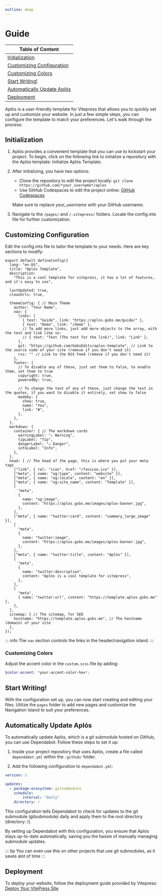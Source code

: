 ```yaml
---
outline: deep
---
```


# Guide

<div class="table-small">

|    Table of Content   |
| --------------------- |
| [Initialization](#initialization) |
| [Customizing Configuration](#customizing-configuration) |
| [Customizing Colors](#customizing-colors) |
| [Start Writing!](#start-writing) |
| [Automatically Update Aplós](#automatically-update-aplós) |
| [Deployment](#deployment) |

</div>


Aplós is a user-friendly template for Vitepress that allows you to quickly set up and customize your website. In just a few simple steps, you can configure the template to match your preferences. Let's walk through the process:

## Initialization

1. Aplós provides a convenient template that you can use to kickstart your project. To begin, click on the following link to initialize a repository with the Aplós template: Initialize Aplós Template.

2. After initializing, you have two options:
   - Clone the repository to edit the project locally: `git clone https://github.com/*your_username*/aplos`
   - Use GitHub Codespaces to edit the project online: [GitHub Codespaces](https://codespace.new)

   Make sure to replace *your_username* with your GitHub username.

3. Navigate to the `/pages/` and `/.vitepress/` folders. Locate the config.mts file for further customization.

## Customizing Configuration

Edit the config.mts file to tailor the template to your needs. Here are key sections to modify:

```ts{3,5,11,14-15,19,20,24-25,28-31,47,52,60,63,68,73,77}
export default defineConfig({
  lang: "en-US",
  title: "Aplós Template",
  description:
    "This is a cool template for vitepress, it has a lot of features, and it's easy to use",

  lastUpdated: true,
  cleanUrls: true,

  themeConfig: { // Main Theme
    author: "Your Name",
    nav: {
      links: [ 
        { text: "Guide", link: "https://aplos.gxbs.me/guide/" },
        { text: "Demo", link: "/demo" },
        // To add more links, just add more objects to the array, with the text and link like so:
        // { text: "Text (The text for the link)", link: "Link" },
      ],
      git: "https://github.com/GabsEdits/aplos-template", // Link to the source code of your site (remove if you don't need it)
      rss: "" // Link to the RSS Feed (remove if you don't need it)
    },
    footer: {
      // To disable any of these, just set them to false, to enable them, set them to true
      copyright: true,
      poweredBy: true,

      // To change the text of any of these, just change the text in the quotes, if you want to disable it entirely, set show to false
      madeby: {
        show: true,
        name: "You",
        link: "#",
      },
    },
  },
  markdown: {
    container: { // The markdown cards
      warningLabel: "⚠ Warning",
      tipLabel: "Tip",
      dangerLabel: "⚠ Danger",
      infoLabel: "Info",
    },
  },
  head: [ // The head of the page, this is where you put your meta tags
    ["link", { rel: "icon", href: "/favicon.ico" }],
    ["meta", { name: "og:type", content: "website" }],
    ["meta", { name: "og:locale", content: "en" }],
    ["meta", { name: "og:site_name", content: "Template" }],
    [
      "meta",
      {
        name: "og:image",
        content: "https://aplos.gxbs.me/images/aplos-banner.jpg",
      },
    ],
    ["meta", { name: "twitter:card", content: "summary_large_image" }],
    [
      "meta",
      {
        name: "twitter:image",
        content: "https://aplos.gxbs.me/images/aplos-banner.jpg",
      },
    ],
    ["meta", { name: "twitter:title", content: "Aplós" }],
    [
      "meta",
      {
        name: "twitter:description",
        content: "Aplós is a cool template for vitepress",
      },
    ],
    [
      "meta",
      { name: "twitter:url", content: "https://template.aplos.gxbs.me" },
    ],
  ],
  sitemap: { // The sitemap, for SEO
    hostname: "https://template.aplos.gxbs.me", // The hostname (domain) of your site
  },
});

```

::: info
The `nav` section controls the links in the header/navigation island.
:::

### Customizing Colors

Adjust the accent color in the `custom.scss` file by adding:

```scss
$color-accent: *your-accent-color-hex*;
```


## Start Writing!

With the configuration set up, you can now start creating and editing your files. Utilize the `pages` folder to add new pages and customize the Navigation Island to suit your preferences.

## Automatically Update Aplós

To automatically update Aplós, which is a git submodule hosted on GitHub, you can use Dependabot. Follow these steps to set it up:

1. Inside your project repository that uses Aplós, create a file called `dependabot.yml` within the `.github/` folder.

2. Add the following configuration to `dependabot.yml`:

```yml
version: 2

updates:
  - package-ecosystem: gitsubmodule
    schedule:
        interval: "daily"
    directory: /
```

This configuration tells Dependabot to check for updates to the git submodule (gitsubmodule) daily and apply them to the root directory (directory: /).

By setting up Dependabot with this configuration, you ensure that Aplós stays up-to-date automatically, saving you the hassle of manually managing submodule updates.

::: tip
You can even use this on other projects that use git submodules, as it saves alot of time
:::

## Deployment

To deploy your website, follow the deployment guide provided by Vitepress: [Deploy Your VitePress Site](https://vitepress.dev/guide/deploy)
